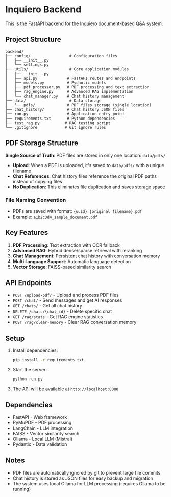 # Inquiero Backend

This is the FastAPI backend for the Inquiero document-based Q&A system.

## Project Structure

```
backend/
├── config/                 # Configuration files
│   ├── __init__.py
│   └── settings.py
├── utils/                  # Core application modules
│   ├── __init__.py
│   ├── api.py             # FastAPI routes and endpoints
│   ├── models.py          # Pydantic models
│   ├── pdf_processor.py   # PDF processing and text extraction
│   ├── rag_engine.py      # Advanced RAG implementation
│   └── chat_manager.py    # Chat history management
├── data/                   # Data storage
│   └── pdfs/              # PDF files storage (single location)
├── chat_history/          # Chat history JSON files
├── run.py                 # Application entry point
├── requirements.txt       # Python dependencies
├── test_rag.py           # RAG testing script
└── .gitignore            # Git ignore rules
```

## PDF Storage Structure

**Single Source of Truth**: PDF files are stored in only one location: `data/pdfs/`

- **Upload**: When a PDF is uploaded, it's saved to `data/pdfs/` with a unique filename
- **Chat References**: Chat history files reference the original PDF paths instead of copying files
- **No Duplication**: This eliminates file duplication and saves storage space

### File Naming Convention
- PDFs are saved with format: `{uuid}_{original_filename}.pdf`
- Example: `a1b2c3d4_sample_document.pdf`

## Key Features

1. **PDF Processing**: Text extraction with OCR fallback
2. **Advanced RAG**: Hybrid dense/sparse retrieval with reranking
3. **Chat Management**: Persistent chat history with conversation memory
4. **Multi-language Support**: Automatic language detection
5. **Vector Storage**: FAISS-based similarity search

## API Endpoints

- `POST /upload-pdf/` - Upload and process PDF files
- `POST /chat/` - Send messages and get AI responses
- `GET /chats/` - Get all chat history
- `DELETE /chats/{chat_id}` - Delete specific chat
- `GET /rag/stats` - Get RAG engine statistics
- `POST /rag/clear-memory` - Clear RAG conversation memory

## Setup

1. Install dependencies:
   ```bash
   pip install -r requirements.txt
   ```

2. Start the server:
   ```bash
   python run.py
   ```

3. The API will be available at `http://localhost:8000`

## Dependencies

- FastAPI - Web framework
- PyMuPDF - PDF processing
- LangChain - LLM integration
- FAISS - Vector similarity search
- Ollama - Local LLM (Mistral)
- Pydantic - Data validation

## Notes

- PDF files are automatically ignored by git to prevent large file commits
- Chat history is stored as JSON files for easy backup and migration
- The system uses local Ollama for LLM processing (requires Ollama to be running) 